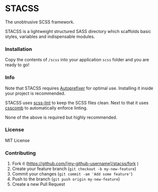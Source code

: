 STACSS
======

The unobtrusive SCSS framework.

STACSS is a lightweight structured SASS directory which scaffolds basic styles, variables and indispensable modules.

### Installation

Copy the contents of `/scss` into your application `scss` folder and you are ready to go!

### Info

Note that STACSS requires [Autoprefixer](https://github.com/postcss/autoprefixer) for optimal use. Installing it inside your project is recommended.

STACSS uses [scss-lint](https://github.com/brigade/scss-lint) to keep the SCSS files clean. Next to that it uses [csscomb](https://github.com/csscomb/csscomb.js) to automatically enforce linting.

None of the above is required but highly recommended.

### License

MIT License

### Contributing

1. Fork it (https://github.com/[my-github-username]/stacss/fork )
2. Create your feature branch (`git checkout -b my-new-feature`)
3. Commit your changes (`git commit -am 'Add some feature'`)
4. Push to the branch (`git push origin my-new-feature`)
5. Create a new Pull Request
